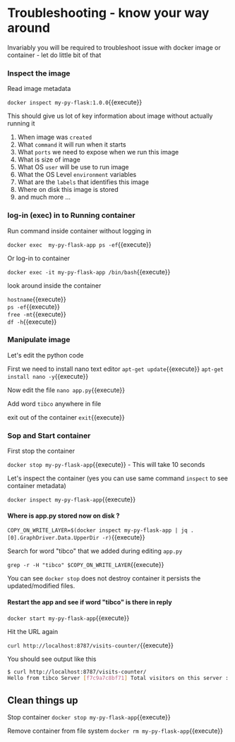 
# Troubleshooting - know your way around  

Invariably you will be required to troubleshoot issue with docker image or container - let do little bit of that  

### Inspect the image 

Read image metadata 

`docker inspect my-py-flask:1.0.0`{{execute}}

This should give us lot of key information about image without actually running it 

1. When image was `created` 
1. What `command` it will run when it starts
1. What `ports` we need to expose when we run this image 
1. What is size of image 
1. What OS `user` will be use to run image 
1. What the OS Level `environment` variables 
1. What are the `labels` that identifies this image 
1. Where on disk this image is stored 
1. and much more ... 

### log-in (exec) in to Running container 

Run command inside container without logging in 

`docker exec  my-py-flask-app ps -ef`{{execute}}

Or log-in to container 

`docker exec -it my-py-flask-app /bin/bash`{{execute}}

look around inside the container 

`hostname`{{execute}}  
`ps -ef`{{execute}}  
`free -mt`{{execute}}  
`df -h`{{execute}}  

### Manipulate image 

Let's edit the python code 

First we need to install nano text editor 
`apt-get update`{{execute}}
`apt-get install nano -y`{{execute}}

Now edit the file 
`nano app.py`{{execute}}

Add word `tibco` anywhere in file 

exit out of the container `exit`{{execute}}

### Sop and Start container 

First stop the container 

`docker stop my-py-flask-app`{{execute}} - This will take 10 seconds 

Let's inspect the container (yes you can use same command `inspect` to see container metadata)

`docker inspect my-py-flask-app`{{execute}}

#### Where is app.py stored now on disk ? 

`COPY_ON_WRITE_LAYER=$(docker inspect my-py-flask-app | jq .[0].GraphDriver.Data.UpperDir -r)`{{execute}}

Search for word "tibco" that we added during editing `app.py`

`grep -r -H "tibco" $COPY_ON_WRITE_LAYER`{{execute}}

You can see `docker stop` does not destroy container it persists the updated/modified files.

#### Restart the app and see if word "tibco" is there in reply 

`docker start my-py-flask-app`{{execute}}

Hit the URL again 

`curl http://localhost:8787/visits-counter/`{{execute}}

You should see output like this 

```bash
$ curl http://localhost:8787/visits-counter/
Hello from tibco Server [f7c9a7c8bf71] Total visitors on this server : 1
```

## Clean things up 

Stop container 
`docker stop my-py-flask-app`{{execute}}

Remove container from file system 
`docker rm my-py-flask-app`{{execute}}

